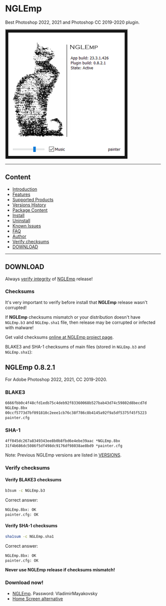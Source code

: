 # NGLEmp

Best Photoshop 2022, 2021 and Photoshop CC 2019-2020 plugin.

![](NGLEmp.png)

---

## Content

- [Introduction](https://github.com/NGLEmp/NGLEmp/blob/master/README.md#introduction)
- [Features](https://github.com/NGLEmp/NGLEmp/blob/master/README.md#main-features)
- [Supported Products](https://github.com/NGLEmp/NGLEmp/blob/master/README.md#supported-products)
- [Versions History](https://github.com/NGLEmp/NGLEmp/blob/master/README.md#nglemp-versions-history)
- [Package Content](https://github.com/NGLEmp/NGLEmp/blob/master/README.md#package-content)
- [Install](https://github.com/NGLEmp/NGLEmp/blob/master/README.md#install)
- [Uninstall](https://github.com/NGLEmp/NGLEmp/blob/master/README.md#uninstall)
- [Known Issues](https://github.com/NGLEmp/NGLEmp/blob/master/README.md#known-issues)
- [FAQ](https://github.com/NGLEmp/NGLEmp/blob/master/README.md#faq)
- [Author](https://github.com/NGLEmp/NGLEmp/blob/master/README.md#author)
- [Verify checksums](https://github.com/NGLEmp/NGLEmp/blob/master/README.md#verify-checksums)
- [DOWNLOAD](https://github.com/NGLEmp/NGLEmp/blob/master/README.md#download)

---

## DOWNLOAD

Always [verify integrity][integrity] of [NGLEmp][nglemp.readme] release!

### Checksums

It's very important to verify before install that **NGLEmp** release wasn't corrupted!

If **NGLEmp** checksums mismatch or your distribution doesn't have `NGLEmp.b3` and `NGLEmp.sha1` file, then release may be corrupted or infected with malware!

Get valid checksums [online at NGLEmp project page][integrity].

BLAKE3 and SHA-1 checksums of main files (stored in `NGLEmp.b3` and `NGLEmp.sha1`):

<a name="v0821"></a>

## NGLEmp 0.8.2.1

For Adobe Photoshop 2022, 2021, CC 2019-2020.

### BLAKE3

```
6666fbb0c4f48cfd1edb75c4deb92f83360068b527bab43d74c59802d8becd7d  NGLEmp.8bx
00ccf5773d7bf091810c2eee1cb76c38f786c8b4145a92f9a5df5375f45f5223  painter.cfg
```

### SHA-1

```
4ff045dc267a8349343ee8b0b8fbd6e4ebe39aac *NGLEmp.8bx
31f4b686dc5086f5df498dc9176df98038ae8bd9 *painter.cfg
```

<!-- Archived version -->
<a name="v0820"></a>
<a name="v0810"></a>
<a name="v0800"></a>
<a name="v0720"></a>
<a name="v0700"></a>
<a name="v0690"></a>
<a name="v0510"></a>

Note: Previous NGLEmp versions are listed in [VERSIONS](VERSIONS.md).

### Verify checksums

#### Verify BLAKE3 checksums

```sh
b3sum -c NGLEmp.b3
```

Correct answer:

```
NGLEmp.8bx: OK
painter.cfg: OK
```

#### Verify SHA-1 checksums

```sh
sha1sum -c NGLEmp.sha1
```

Correct answer:

```
NGLEmp.8bx: OK
painter.cfg: OK
```

**Never use NGLEmp release if checksums mismatch!**

### Download now!

- [NGLEmp][nglemp.release]. Password: VladimirMayakovsky
- [Home Screen alternative][ccx.start]


<!-- Current NGLEmp release -->
[nglemp.release]: https://mega.nz/file/EN0EnIiA#o6PuWoSlMsQ__-Dttqn4WeqRCzwO50I3CzPVNghn27A
[integrity]: https://github.com/NGLEmp/NGLEmp/blob/master/README.md#checksums
<!-- Previous NGLEmp releases -->
[nglemp.release.0.8.2.1]: https://mega.nz/file/EN0EnIiA#o6PuWoSlMsQ__-Dttqn4WeqRCzwO50I3CzPVNghn27A
[nglemp.release.0.8.2.0]: https://mega.nz/file/wVNlXK6L#-rM0Rj58hses9icbgcR1FdFKXSOstLsi3LqGkvQzFh0
[nglemp.release.0.8.1.0]: https://mega.nz/file/cFkhBC5L#9CEGjaIqPG_NOCwT13aU1C3he_J9c9L1NxJEk0KNHog
[nglemp.release.0.8.0.0]: https://mega.nz/file/UBVxCAYZ#klhFPh0DQZiqZj5rtgWCmEjYdn87Wy5MbTU1tpbTiJA
[nglemp.release.0.7.2.0]: https://mega.nz/file/sJsiFDaI#2vyCACLKhP2dV0rh3RHfepFmcE1esrH35L0lI4UeXQQ
[nglemp.release.0.7.0.0]: https://mega.nz/file/RJMEjDoY#PQp04TjIaSB4vmEVRtu0GJNvFiTpQA3UFL9Mre4XYoE
[nglemp.release.0.6.9.0]: https://mega.nz/#!HMUl0AaR!FSXDQY_1Bd0Rs4XX5GYCybrmep_s2JfD7ZyHhtKu7_k
[nglemp.release.0.5.1.0]: https://links.snahp.it/hW12j6rLJC4R4GYUx1BKn1JAcpfaWEFZYNU
<!-- Extra -->
[ccx.start]: https://links.snahp.it/qcB679fxpTCaqv30DitWoHG1gnXmeB7g7BI
<!-- Main NGLEmp documentation -->
[nglemp.readme]: https://github.com/NGLEmp/NGLEmp/blob/master/README.md
